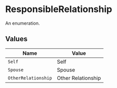 # ResponsibleRelationship

An enumeration.


## Values

| Name                | Value               |
| ------------------- | ------------------- |
| `Self`              | Self                |
| `Spouse`            | Spouse              |
| `OtherRelationship` | Other Relationship  |